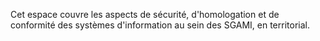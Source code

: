 Cet espace couvre les aspects de sécurité, d'homologation et de conformité des systèmes d'information au sein des SGAMI, en territorial.